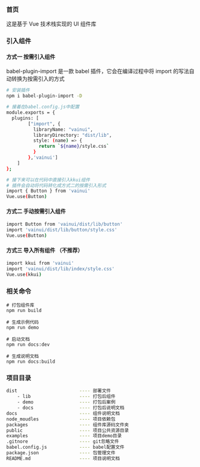 ### 首页

这是基于 Vue 技术栈实现的 UI 组件库 

### 引入组件

#### 方式一 按需引入组件
babel-plugin-import 是一款 babel 插件，它会在编译过程中将 import 的写法自动转换为按需引入的方式

```bash
# 安装插件
npm i babel-plugin-import -D

# 接着在babel.config.js中配置
module.exports = {
  plugins: [
        ["import", {
          libraryName: "vainui",
          libraryDirectory: "dist/lib",
          style: (name) => { 
            return `${name}/style.css` 
          }
        },'vainui']
    ]
};

# 接下来可以在代码中直接引入kkui组件
# 插件会自动将代码转化成方式二的按需引入形式
import { Button } from 'vainui'
Vue.use(Button)
```

#### 方式二 手动按需引入组件
```bash
import Button from 'vainui/dist/lib/button'
import 'vainui/dist/lib/button/style.css'
Vue.use(Button)
```

#### 方式三 导入所有组件 （不推荐）
```bash
import kkui from 'vainui'
import 'vainui/dist/lib/index/style.css'
Vue.use(kkui)
```

### 相关命令
```
# 打包组件库
npm run build

# 生成示例代码
npm run demo

# 启动文档
npm run docs:dev

# 生成说明文档
npm run docs:build
```

### 项目目录

```bash
dist                       ---- 部署文件
    - lib                  ---- 打包后组件
    - demo                 ---- 打包后案例
    - docs                 ---- 打包后说明文档
docs                       ---- 组件说明文档
node_moudles               ---- 项目依赖包
packages                   ---- 组件库源码文件夹
public                     ---- 项目公共资源目录
examples                   ---- 项目demo目录
.gitnore                   ---- git忽略文件
babel.config.js            ---- babel配置文件
package.json               ---- 包管理文件
README.md                  ---- 项目说明文档
```

<template>
    <div class='widget'>
        <iframe src='vainui/dist/demo/index.html'></iframe>
    </div>
</template>
